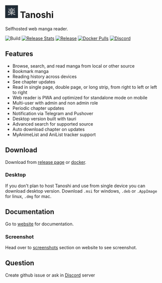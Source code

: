 # ![icon](https://raw.githubusercontent.com/faldez/tanoshi/master/crates/tanoshi-web/static/icons/tanoshi.png) Tanoshi
Selfhosted web manga reader.


![Build](https://github.com/faldez/tanoshi/workflows/Build/badge.svg) [![Release Stats](https://img.shields.io/github/downloads/faldez/tanoshi/total)](https://somsubhra.github.io/github-release-stats/?username=faldez&repository=tanoshi&page=1&per_page=5) [![Release](https://img.shields.io/github/v/release/faldez/tanoshi)](https://github.com/faldez/tanoshi/releases/latest) [![Docker Pulls](https://img.shields.io/docker/pulls/faldez/tanoshi)](https://hub.docker.com/repository/docker/faldez/tanoshi) [![Discord](https://img.shields.io/discord/872093374281285682?color=7289DA&logo=discord&logoColor=FFFFFF)](https://discord.gg/wPSEftdDqB)

## Features
- Browse, search, and read manga from local or other source
- Bookmark manga
- Reading history across devices
- See chapter updates
- Read in single page, double page, or long strip, from right to left or left to right
- Web reader is PWA and optimized for standalone mode on mobile
- Multi-user with admin and non admin role
- Periodic chapter updates
- Notification via Telegram and Pushover
- Desktop version built with tauri
- Advanced search for supported source
- Auto download chapter on updates
- MyAnimeList and AniList tracker support

## Download

Download from [release page](https://github.com/faldez/tanoshi/releases) or [docker](https://hub.docker.com/repository/docker/faldez/tanoshi).

### Desktop
If you don't plan to host Tanoshi and use from single device you can download desktop version. Download `.msi` for windows, `.deb` or `.AppImage` for linux, `.dmg` for mac.

## Documentation

 Go to [website](https://faldez.github.io/tanoshi) for documentation.

 
### Screenshot
Head over to [screenshots](https://faldez.github.io/tanoshi/screenshots/) section on website to see screenshot.

## Question
Create github issue or ask in [Discord](https://discord.gg/wPSEftdDqB) server
